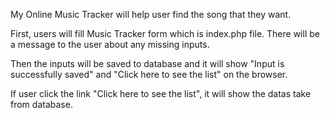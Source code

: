 My Online Music Tracker will help user find the song that they want. 

First, users will fill Music Tracker form which is index.php file. 
There will be a message to the user about any missing inputs.

Then the inputs will be saved to database and it will show "Input is successfully saved" 
and "Click here to see the list" on the browser.

If user click the link "Click here to see the list", it will show the datas take from database.

